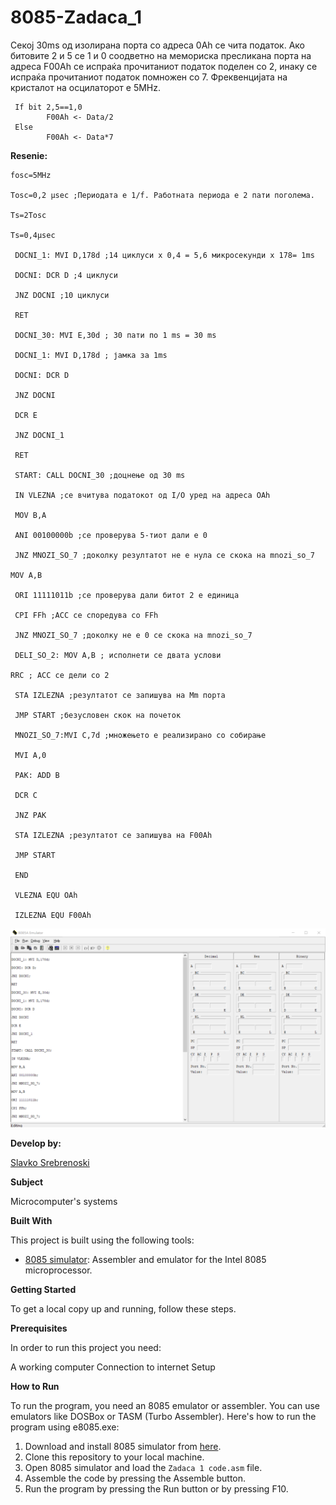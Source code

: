 # 8085-Zadaca_1

Секој 30ms од изолирана порта со адреса 0Ah се чита
податок. Ако битовите 2 и 5 се 1 и 0 соодветно на мемориска
пресликана порта на адреса F00Ah се испраќа прочитаниот
податок поделен со 2, инаку се испраќа прочитаниот податок
помножен со 7. Фреквенцијата на кристалот на осцилаторот е
5MHz.


     If bit 2,5==1,0 
            F00Ah <- Data/2
     Else
            F00Ah <- Data*7


**Resenie:**
```
fosc=5MHz

Tosc=0,2 µsec ;Периодата е 1/f. Работната периода е 2 пати поголема.

Ts=2Tosc

Ts=0,4µsec

 DOCNI_1: MVI D,178d ;14 циклуси x 0,4 = 5,6 микросекунди x 178= 1ms
 
 DOCNI: DCR D ;4 циклуси
 
 JNZ DOCNI ;10 циклуси
 
 RET
 
 DOCNI_30: MVI E,30d ; 30 пати по 1 ms = 30 ms
 
 DOCNI_1: MVI D,178d ; јамка за 1ms
 
 DOCNI: DCR D
 
 JNZ DOCNI
 
 DCR E
 
 JNZ DOCNI_1
 
 RET
 
 START: CALL DOCNI_30 ;доцнење од 30 ms

 IN VLEZNA ;се вчитува податокот од I/O уред на адреса OAh
 
 MOV B,A
 
 ANI 00100000b ;се проверува 5-тиот дали е 0
 
 JNZ MNOZI_SO_7 ;доколку резултатот не е нула се скока на mnozi_so_7
 
MOV A,B

 ORI 11111011b ;се проверува дали битот 2 е единица
 
 CPI FFh ;ACC се споредува со FFh
 
 JNZ MNOZI_SO_7 ;доколку не е 0 се скока на mnozi_so_7
 
 DELI_SO_2: MOV A,B ; исполнети се двата услови
 
RRC ; ACC се дели со 2

 STA IZLEZNA ;резултатот се запишува на Mm порта
 
 JMP START ;безусловен скок на почеток

 MNOZI_SO_7:MVI C,7d ;множењето е реализирано со собирање
 
 MVI A,0
 
 PAK: ADD B
 
 DCR C
 
 JNZ PAK
 
 STA IZLEZNA ;резултатот се запишува на F00Ah

 JMP START
 
 END
 
 VLEZNA EQU OAh
 
 IZLEZNA EQU F00Ah 
```

 ![Screenshot (1)](https://github.com/slavko444/8085-Zadaca-1/blob/main/8085A.png)

 

**Develop by:**

[Slavko Srebrenoski ](https://github.com/slavko444)


**Subject**

Microcomputer's systems

**Built With**

This project is built using the following tools:

- [8085 simulator](https://github.com/8085simulator/8085simulator.github.io?tab=readme-ov-file): Assembler and emulator for the Intel 8085 microprocessor.

**Getting Started**

To get a local copy up and running, follow these steps.

**Prerequisites**

In order to run this project you need:

A working computer
Connection to internet
Setup

**How to Run**

To run the program, you need an 8085 emulator or assembler. You can use emulators like DOSBox or TASM (Turbo Assembler). Here's how to run the program using e8085.exe:

1. Download and install 8085 simulator from [here](https://github.com/8085simulator/8085simulator.github.io?tab=readme-ov-file).
2. Clone this repository to your local machine.
3. Open 8085 simulator and load the `Zadaca 1 code.asm` file.
4. Assemble the code by pressing the Assemble button.
5. Run the program by pressing the Run button or by pressing F10.
